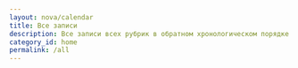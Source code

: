```yaml
---
layout: nova/calendar
title: Все записи
description: Все записи всех рубрик в обратном хронологическом порядке
category_id: home
permalink: /all
---
```

